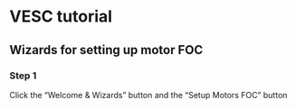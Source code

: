 # VESC tutorial

## Wizards for setting up motor FOC

### Step 1
Click the “Welcome & Wizards” button and the “Setup Motors FOC” button

